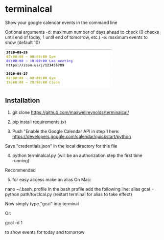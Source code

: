 # terminalcal
Show your google calendar events in the command line

Optional arguments
-d: maximum number of days ahead to check (0 checks until end of today, 1 until end of tomorrow, etc.)
-e: maximum events to show (default 10)


![sample](img/sample.png)



## Installation

1. git clone https://github.com/maxwellreynolds/terminalcal/

2. pip install requirements.txt

3. Push "Enable the Google Calendar API in step 1 here:
https://developers.google.com/calendar/quickstart/python

Save "credentials.json" in the local directory for this file

4. python terminalcal.py
(will be an authorization step the first time running)

Recommended

5. for easy access make an alias
On Mac:

nano ~/.bash_profile
In the bash profile add the following line:
alias gcal = python path/to/clcal.py
(restart terminal for alias to take effect)



Now simply type "gcal" into terminal

Or:

gcal -d 1

to show events for today and tomorrow
